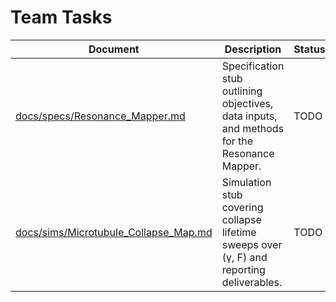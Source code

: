 # Team Tasks

| Document | Description | Status |
| --- | --- | --- |
| [docs/specs/Resonance_Mapper.md](specs/Resonance_Mapper.md) | Specification stub outlining objectives, data inputs, and methods for the Resonance Mapper. | TODO |
| [docs/sims/Microtubule_Collapse_Map.md](sims/Microtubule_Collapse_Map.md) | Simulation stub covering collapse lifetime sweeps over (γ, F) and reporting deliverables. | TODO |
